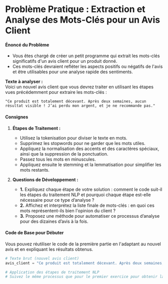 # Problème Pratique : Extraction et Analyse des Mots-Clés pour un Avis Client

#### Énoncé du Problème

- Vous êtes chargé de créer un petit programme qui extrait les mots-clés significatifs d'un avis client pour un produit donné. 
- Ces mots-clés devraient refléter les aspects positifs ou négatifs de l'avis et être utilisables pour une analyse rapide des sentiments.

**Texte à analyser :**  
Voici un nouvel avis client que vous devrez traiter en utilisant les étapes vues précédemment pour extraire les mots-clés :  
```plaintext
"Ce produit est totalement décevant. Après deux semaines, aucun résultat visible ! J’ai perdu mon argent, et je ne recommande pas."
```

#### Consignes

1. **Étapes de Traitement :**
   - Utilisez la tokenisation pour diviser le texte en mots.
   - Supprimez les stopwords pour ne garder que les mots utiles.
   - Appliquez la normalisation des accents et des caractères spéciaux, ainsi que la suppression de la ponctuation.
   - Passez tous les mots en minuscules.
   - Appliquez ensuite le stemming et la lemmatisation pour simplifier les mots restants.

2. **Questions de Développement :**
   - **1.** Expliquez chaque étape de votre solution : comment le code suit-il les étapes du traitement NLP et pourquoi chaque étape est-elle nécessaire pour ce type d’analyse ?
   - **2.** Affichez et interprétez la liste finale de mots-clés : en quoi ces mots représentent-ils bien l'opinion du client ?
   - **3.** Proposez une méthode pour automatiser ce processus d’analyse pour des dizaines d’avis à la fois.

#### Code de Base pour Débuter

Vous pouvez réutiliser le code de la première partie en l'adaptant au nouvel avis et en expliquant les résultats obtenus.

```python
# Texte brut (nouvel avis client)
avis_client = "Ce produit est totalement décevant. Après deux semaines, aucun résultat visible ! J’ai perdu mon argent, et je ne recommande pas."

# Application des étapes de traitement NLP
# Suivez le même processus que pour le premier exercice pour obtenir la liste finale de mots-clés
```
